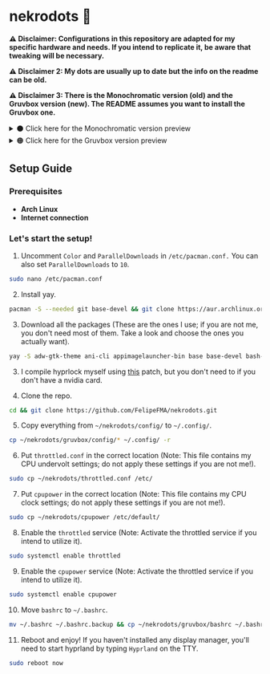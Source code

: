 # nekrodots 🐧

**⚠️ Disclaimer: Configurations in this repository are adapted for my specific hardware and needs. If you intend to replicate it, be aware that tweaking will be necessary.**

**⚠️ Disclaimer 2: My dots are usually up to date but the info on the readme can be old.**

**⚠️ Disclaimer 3: There is the Monochromatic version (old) and the Gruvbox version (new). The README assumes you want to install the Gruvbox one.**

<details>
  <summary>⚫ Click here for the Monochromatic version preview</summary>

![desktop](https://github.com/FelipeFMA/nekrodots/assets/30672253/5281c631-40fb-4bc3-a7fe-e21a7d516dbd)

![apps](https://github.com/FelipeFMA/nekrodots/assets/30672253/47de9ddd-e654-48af-8fee-0bee3f91b41d)

https://github.com/FelipeFMA/nekrodots/assets/30672253/bc1f6102-ebe5-4178-9a55-3f703de64ebc

</details>

<details>
  <summary>🟠 Click here for the Gruvbox version preview</summary>

![desktop](https://github.com/FelipeFMA/nekrodots/assets/30672253/fc7c3624-12eb-4aea-a12b-bfaf648646fe)

![apps](https://github.com/FelipeFMA/nekrodots/assets/30672253/344c73e4-9a34-4b44-987d-8a9bcf95a899)

https://github.com/FelipeFMA/nekrodots/assets/30672253/3d0944eb-8823-4fe0-a58d-b759d62f76df

</details>

## Setup Guide

### Prerequisites

- **Arch Linux**
- **Internet connection**

### Let's start the setup!

01. Uncomment ``Color`` and ``ParallelDownloads`` in ``/etc/pacman.conf.`` You can also set ``ParallelDownloads`` to ``10``.
   ```bash
   sudo nano /etc/pacman.conf
   ```

02. Install yay.
   ```bash
   pacman -S --needed git base-devel && git clone https://aur.archlinux.org/yay-bin.git && cd yay-bin && makepkg -si
   ```

03. Download all the packages (These are the ones I use; if you are not me, you don't need most of them. Take a look and choose the ones you actually want).
   ```bash
yay -S adw-gtk-theme ani-cli appimagelauncher-bin base base-devel bash-completion bat blueman bluez-utils bottles breeze-icons btop cliphist cmatrix cowsay cpupower fastfetch filezilla firefox gcolor3 gimp git gnome-disk-utility gradience grim helix heroic-games-launcher-bin htop hypridle hyprland hyprpaper hyprpicker imv informant intel-ucode jdk8-openjdk jq jre-openjdk jre21-openjdk jre8-openjdk kitty kolourpaint kvantum kvantum-qt5 kvantum-theme-libadwaita-git lib32-mangohud libreoffice-fresh linux linux-firmware linux-headers localsend-bin lsd man-db man-pages mangohud mcpelauncher-appimage nano neofetch neovim networkmanager noto-fonts-cjk noto-fonts-extra ntfs-3g nvidia nvidia-settings nwg-look obs-studio pacman-contrib papirus-folders papirus-icon-theme pavucontrol pipewire-alsa pipewire-ffado pipewire-pulse pipewire-roc pipewire-v4l2 pipewire-zeroconf polkit-gnome prismlauncher-qt5-bin protonup-qt-bin qbittorrent qt5ct qt6ct reflector screen slurp steam sudo swaync throttled thunar thunar-archive-plugin thunar-media-tags-plugin tldr ttf-apple-emoji ttf-jetbrains-mono-nerd ttf-ms-win11-auto unrar unzip virtualbox virtualbox-guest-iso vkd3d vlc waybar wget wine wine-gecko wine-mono wofi wttrbar wtype xarchiver xdg-desktop-portal-hyprland yay-bin zathura zathura-pdf-poppler zip
   ```
03. I compile hyprlock myself using [this](https://github.com/hyprwm/hyprlock/pull/283) patch, but you don't need to if you don't have a nvidia card.

04. Clone the repo.
   ```bash
   cd && git clone https://github.com/FelipeFMA/nekrodots.git
   ```

05. Copy everything from ``~/nekrodots/config/`` to ``~/.config/``.
   ```bash
   cp ~/nekrodots/gruvbox/config/* ~/.config/ -r
   ```

06. Put ``throttled.conf`` in the correct location (Note: This file contains my CPU undervolt settings; do not apply these settings if you are not me!).
   ```bash
   sudo cp ~/nekrodots/throttled.conf /etc/
   ```

07. Put ``cpupower`` in the correct location (Note: This file contains my CPU clock settings; do not apply these settings if you are not me!).
   ```bash
   sudo cp ~/nekrodots/cpupower /etc/default/
   ```

08. Enable the ``throttled`` service (Note: Activate the throttled service if you intend to utilize it).
   ```bash
   sudo systemctl enable throttled
   ```

09. Enable the ``cpupower`` service (Note: Activate the throttled service if you intend to utilize it).
   ```bash
   sudo systemctl enable cpupower
   ```
10. Move ``bashrc`` to ``~/.bashrc``.
  ```bash
  mv ~/.bashrc ~/.bashrc.backup && cp ~/nekrodots/gruvbox/bashrc ~/.bashrc
  ```

11. Reboot and enjoy! If you haven't installed any display manager, you'll need to start hyprland by typing ``Hyprland`` on the TTY.
   ```bash
   sudo reboot now
   ```
